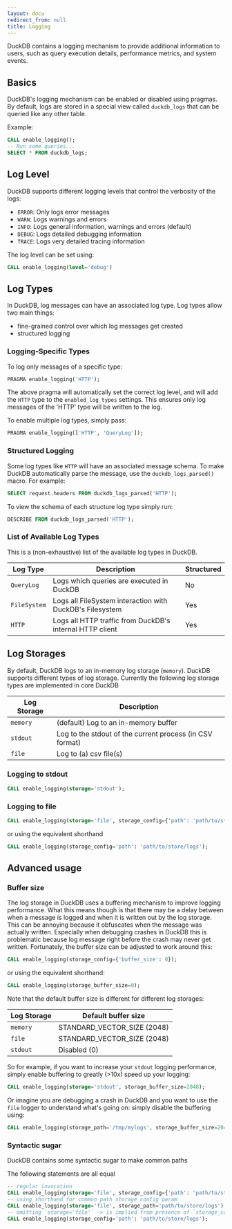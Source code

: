 ```yaml
---
layout: docu
redirect_from: null
title: Logging
---
```


DuckDB contains a logging mechanism to provide additional information to users, such as query execution details,
performance metrics, and system events.

## Basics

DuckDB's logging mechanism can be enabled or disabled using pragmas. By default, logs are stored in a special view
called `duckdb_logs` that can be queried like any other table.

Example:

```sql
CALL enable_logging();
-- Run some queries...
SELECT * FROM duckdb_logs;
```

## Log Level

DuckDB supports different logging levels that control the verbosity of the logs:

* `ERROR`: Only logs error messages
* `WARN`: Logs warnings and errors
* `INFO`: Logs general information, warnings and errors (default)
* `DEBUG`: Logs detailed debugging information
* `TRACE`: Logs very detailed tracing information

The log level can be set using:

```sql
CALL enable_logging(level='debug')
```

## Log Types

In DuckDB, log messages can have an associated log type. Log types allow two main things:

- fine-grained control over which log messages get created
- structured logging

### Logging-Specific Types

To log only messages of a specific type:

```sql
PRAGMA enable_logging('HTTP');
```

The above pragma will automatically set the correct log level, and will add the `HTTP` type to the `enabled_log_types` settings. This ensures
only log messages of the 'HTTP' type will be written to the log.

To enable multiple log types, simply pass:

```sql
PRAGMA enable_logging(['HTTP', 'QueryLog']);
```

### Structured Logging

Some log types like `HTTP` will have an associated message schema. To make DuckDB automatically parse the message, use the `duckdb_logs_parsed()` macro. For example:

```sql
SELECT request.headers FROM duckdb_logs_parsed('HTTP');
```

To view the schema of each structure log type simply run:

```sql
DESCRIBE FROM duckdb_logs_parsed('HTTP');
```

### List of Available Log Types

This is a (non-exhaustive) list of the available log types in DuckDB.

| Log Type     | Description                                              | Structured |
|--------------|----------------------------------------------------------|------------|
| `QueryLog`   | Logs which queries are executed in DuckDB                | No         |
| `FileSystem` | Logs all FileSystem interaction with DuckDB's Filesystem | Yes        |
| `HTTP`       | Logs all HTTP traffic from DuckDB's internal HTTP client | Yes        |

## Log Storages

By default, DuckDB logs to an in-memory log storage (`memory`). DuckDB supports different types of log storage. Currently
the following log storage types are implemented in core DuckDB


| Log Storage | Description                                               |
|-------------|-----------------------------------------------------------|
| `memory`    | (default) Log to an in-memory buffer                      |
| `stdout`    | Log to the stdout of the current process (in CSV format)  |
| `file`      | Log to (a) csv file(s)                                    |


### Logging to stdout
```sql
CALL enable_logging(storage='stdout');
```


### Logging to file 

```sql
CALL enable_logging(storage='file', storage_config={'path': 'path/to/store/logs'});
```
or using the equivalent shorthand
```sql
CALL enable_logging(storage_config='path': 'path/to/store/logs');
```


## Advanced usage

### Buffer size
The log storage in DuckDB uses a buffering mechanism to improve logging performance. What this means though is that there
may be a delay between when a message is logged and when it is written out by the log storage. This can be annoying because it 
obfuscates when the message was actually written. Especially when debugging crashes in DuckDB this is problematic because log
message right before the crash may never get written. Fortunately, the buffer size can be adjusted to work around this:

```sql
CALL enable_logging(storage_config={'buffer_size': 0});
```

or using the equivalent shorthand:

```sql
CALL enable_logging(storage_buffer_size=0);
```

Note that the default buffer size is different for different log storages:


| Log Storage | Default buffer size         |
|-------------|-----------------------------|
| `memory`    | STANDARD_VECTOR_SIZE (2048) |
| `file`      | STANDARD_VECTOR_SIZE (2048) |
| `stdout`    | Disabled (0)                |

So for example, if you want to increase your `stdout` logging performance, simply enable buffering to greatly (>10x) speed up 
your logging:

```SQL
CALL enable_logging(storage='stdout', storage_buffer_size=2048);
```

Or imagine you are debugging a crash in DuckDB and you want to use the `file` logger to understand what's going on: simply disable the
buffering using:

```sql
CALL enable_logging(storage_path='/tmp/mylogs', storage_buffer_size=2048);
```

### Syntactic sugar
DuckDB contains some syntactic sugar to make common paths

The following statements are all equal 
```sql
-- regular invocation 
CALL enable_logging(storage='file', storage_config={'path': 'path/to/store/logs'});
-- using shorthand for common path storage config param 
CALL enable_logging(storage='file', storage_path='path/to/store/logs');
-- omitting `storage='file'` -> is implied from presence of `storage_config`
CALL enable_logging(storage_config='path': 'path/to/store/logs');
```
